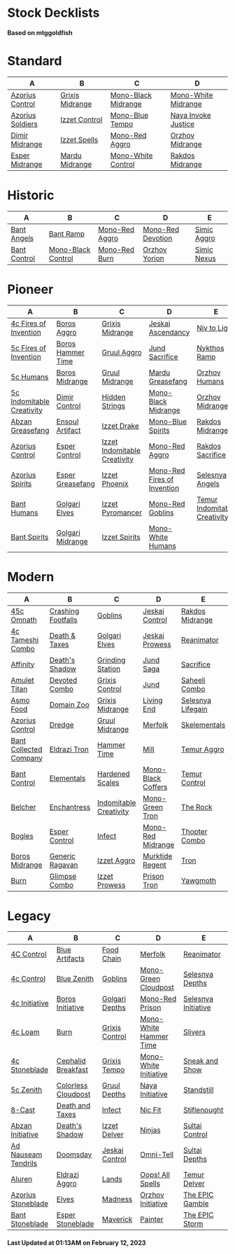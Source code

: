# Stock Decklists
#### Based on mtggoldfish


# Standard

|                                 A                                  |                                B                                 |                                    C                                     |                                    D                                     |
|--------------------------------------------------------------------|------------------------------------------------------------------|--------------------------------------------------------------------------|--------------------------------------------------------------------------|
|[Azorius Control](./mtggoldfish/Standard/decks/Azorius_Control.md)  |[Grixis Midrange](./mtggoldfish/Standard/decks/Grixis_Midrange.md)|[Mono-Black Midrange](./mtggoldfish/Standard/decks/Mono-Black_Midrange.md)|[Mono-White Midrange](./mtggoldfish/Standard/decks/Mono-White_Midrange.md)|
|[Azorius Soldiers](./mtggoldfish/Standard/decks/Azorius_Soldiers.md)|[Izzet Control](./mtggoldfish/Standard/decks/Izzet_Control.md)    |[Mono-Blue Tempo](./mtggoldfish/Standard/decks/Mono-Blue_Tempo.md)        |[Naya Invoke Justice](./mtggoldfish/Standard/decks/Naya_Invoke_Justice.md)|
|[Dimir Midrange](./mtggoldfish/Standard/decks/Dimir_Midrange.md)    |[Izzet Spells](./mtggoldfish/Standard/decks/Izzet_Spells.md)      |[Mono-Red Aggro](./mtggoldfish/Standard/decks/Mono-Red_Aggro.md)          |[Orzhov Midrange](./mtggoldfish/Standard/decks/Orzhov_Midrange.md)        |
|[Esper Midrange](./mtggoldfish/Standard/decks/Esper_Midrange.md)    |[Mardu Midrange](./mtggoldfish/Standard/decks/Mardu_Midrange.md)  |[Mono-White Control](./mtggoldfish/Standard/decks/Mono-White_Control.md)  |[Rakdos Midrange](./mtggoldfish/Standard/decks/Rakdos_Midrange.md)        |


# Historic

|                             A                              |                                   B                                    |                               C                                |                                  D                                   |                            E                             |
|------------------------------------------------------------|------------------------------------------------------------------------|----------------------------------------------------------------|----------------------------------------------------------------------|----------------------------------------------------------|
|[Bant Angels](./mtggoldfish/Historic/decks/Bant_Angels.md)  |[Bant Ramp](./mtggoldfish/Historic/decks/Bant_Ramp.md)                  |[Mono-Red Aggro](./mtggoldfish/Historic/decks/Mono-Red_Aggro.md)|[Mono-Red Devotion](./mtggoldfish/Historic/decks/Mono-Red_Devotion.md)|[Simic Aggro](./mtggoldfish/Historic/decks/Simic_Aggro.md)|
|[Bant Control](./mtggoldfish/Historic/decks/Bant_Control.md)|[Mono-Black Control](./mtggoldfish/Historic/decks/Mono-Black_Control.md)|[Mono-Red Burn](./mtggoldfish/Historic/decks/Mono-Red_Burn.md)  |[Orzhov Yorion](./mtggoldfish/Historic/decks/Orzhov_Yorion.md)        |[Simic Nexus](./mtggoldfish/Historic/decks/Simic_Nexus.md)|


# Pioneer

|                                          A                                          |                                  B                                  |                                             C                                             |                                            D                                            |                                             E                                             |
|-------------------------------------------------------------------------------------|---------------------------------------------------------------------|-------------------------------------------------------------------------------------------|-----------------------------------------------------------------------------------------|-------------------------------------------------------------------------------------------|
|[4c Fires of Invention](./mtggoldfish/Pioneer/decks/4c_Fires_of_Invention.md)        |[Boros Aggro](./mtggoldfish/Pioneer/decks/Boros_Aggro.md)            |[Grixis Midrange](./mtggoldfish/Pioneer/decks/Grixis_Midrange.md)                          |[Jeskai Ascendancy](./mtggoldfish/Pioneer/decks/Jeskai_Ascendancy.md)                    |[Niv to Light](./mtggoldfish/Pioneer/decks/Niv_to_Light.md)                                |
|[5c Fires of Invention](./mtggoldfish/Pioneer/decks/5c_Fires_of_Invention.md)        |[Boros Hammer Time](./mtggoldfish/Pioneer/decks/Boros_Hammer_Time.md)|[Gruul Aggro](./mtggoldfish/Pioneer/decks/Gruul_Aggro.md)                                  |[Jund Sacrifice](./mtggoldfish/Pioneer/decks/Jund_Sacrifice.md)                          |[Nykthos Ramp](./mtggoldfish/Pioneer/decks/Nykthos_Ramp.md)                                |
|[5c Humans](./mtggoldfish/Pioneer/decks/5c_Humans.md)                                |[Boros Midrange](./mtggoldfish/Pioneer/decks/Boros_Midrange.md)      |[Gruul Midrange](./mtggoldfish/Pioneer/decks/Gruul_Midrange.md)                            |[Mardu Greasefang](./mtggoldfish/Pioneer/decks/Mardu_Greasefang.md)                      |[Orzhov Humans](./mtggoldfish/Pioneer/decks/Orzhov_Humans.md)                              |
|[5c Indomitable Creativity](./mtggoldfish/Pioneer/decks/5c_Indomitable_Creativity.md)|[Dimir Control](./mtggoldfish/Pioneer/decks/Dimir_Control.md)        |[Hidden Strings](./mtggoldfish/Pioneer/decks/Hidden_Strings.md)                            |[Mono-Black Midrange](./mtggoldfish/Pioneer/decks/Mono-Black_Midrange.md)                |[Orzhov Midrange](./mtggoldfish/Pioneer/decks/Orzhov_Midrange.md)                          |
|[Abzan Greasefang](./mtggoldfish/Pioneer/decks/Abzan_Greasefang.md)                  |[Ensoul Artifact](./mtggoldfish/Pioneer/decks/Ensoul_Artifact.md)    |[Izzet Drake](./mtggoldfish/Pioneer/decks/Izzet_Drake.md)                                  |[Mono-Blue Spirits](./mtggoldfish/Pioneer/decks/Mono-Blue_Spirits.md)                    |[Rakdos Midrange](./mtggoldfish/Pioneer/decks/Rakdos_Midrange.md)                          |
|[Azorius Control](./mtggoldfish/Pioneer/decks/Azorius_Control.md)                    |[Esper Control](./mtggoldfish/Pioneer/decks/Esper_Control.md)        |[Izzet Indomitable Creativity](./mtggoldfish/Pioneer/decks/Izzet_Indomitable_Creativity.md)|[Mono-Red Aggro](./mtggoldfish/Pioneer/decks/Mono-Red_Aggro.md)                          |[Rakdos Sacrifice](./mtggoldfish/Pioneer/decks/Rakdos_Sacrifice.md)                        |
|[Azorius Spirits](./mtggoldfish/Pioneer/decks/Azorius_Spirits.md)                    |[Esper Greasefang](./mtggoldfish/Pioneer/decks/Esper_Greasefang.md)  |[Izzet Phoenix](./mtggoldfish/Pioneer/decks/Izzet_Phoenix.md)                              |[Mono-Red Fires of Invention](./mtggoldfish/Pioneer/decks/Mono-Red_Fires_of_Invention.md)|[Selesnya Angels](./mtggoldfish/Pioneer/decks/Selesnya_Angels.md)                          |
|[Bant Humans](./mtggoldfish/Pioneer/decks/Bant_Humans.md)                            |[Golgari Elves](./mtggoldfish/Pioneer/decks/Golgari_Elves.md)        |[Izzet Pyromancer](./mtggoldfish/Pioneer/decks/Izzet_Pyromancer.md)                        |[Mono-Red Goblins](./mtggoldfish/Pioneer/decks/Mono-Red_Goblins.md)                      |[Temur Indomitable Creativity](./mtggoldfish/Pioneer/decks/Temur_Indomitable_Creativity.md)|
|[Bant Spirits](./mtggoldfish/Pioneer/decks/Bant_Spirits.md)                          |[Golgari Midrange](./mtggoldfish/Pioneer/decks/Golgari_Midrange.md)  |[Izzet Spirits](./mtggoldfish/Pioneer/decks/Izzet_Spirits.md)                              |[Mono-White Humans](./mtggoldfish/Pioneer/decks/Mono-White_Humans.md)                    |                                                                                           |


# Modern

|                                      A                                       |                                  B                                   |                                      C                                       |                                  D                                   |                                 E                                  |
|------------------------------------------------------------------------------|----------------------------------------------------------------------|------------------------------------------------------------------------------|----------------------------------------------------------------------|--------------------------------------------------------------------|
|[45c Omnath](./mtggoldfish/Modern/decks/45c_Omnath.md)                        |[Crashing Footfalls](./mtggoldfish/Modern/decks/Crashing_Footfalls.md)|[Goblins](./mtggoldfish/Modern/decks/Goblins.md)                              |[Jeskai Control](./mtggoldfish/Modern/decks/Jeskai_Control.md)        |[Rakdos Midrange](./mtggoldfish/Modern/decks/Rakdos_Midrange.md)    |
|[4c Tameshi Combo](./mtggoldfish/Modern/decks/4c_Tameshi_Combo.md)            |[Death & Taxes](./mtggoldfish/Modern/decks/Death_&_Taxes.md)          |[Golgari Elves](./mtggoldfish/Modern/decks/Golgari_Elves.md)                  |[Jeskai Prowess](./mtggoldfish/Modern/decks/Jeskai_Prowess.md)        |[Reanimator](./mtggoldfish/Modern/decks/Reanimator.md)              |
|[Affinity](./mtggoldfish/Modern/decks/Affinity.md)                            |[Death's Shadow](./mtggoldfish/Modern/decks/Death's_Shadow.md)        |[Grinding Station](./mtggoldfish/Modern/decks/Grinding_Station.md)            |[Jund Saga](./mtggoldfish/Modern/decks/Jund_Saga.md)                  |[Sacrifice](./mtggoldfish/Modern/decks/Sacrifice.md)                |
|[Amulet Titan](./mtggoldfish/Modern/decks/Amulet_Titan.md)                    |[Devoted Combo](./mtggoldfish/Modern/decks/Devoted_Combo.md)          |[Grixis Control](./mtggoldfish/Modern/decks/Grixis_Control.md)                |[Jund](./mtggoldfish/Modern/decks/Jund.md)                            |[Saheeli Combo](./mtggoldfish/Modern/decks/Saheeli_Combo.md)        |
|[Asmo Food](./mtggoldfish/Modern/decks/Asmo_Food.md)                          |[Domain Zoo](./mtggoldfish/Modern/decks/Domain_Zoo.md)                |[Grixis Midrange](./mtggoldfish/Modern/decks/Grixis_Midrange.md)              |[Living End](./mtggoldfish/Modern/decks/Living_End.md)                |[Selesnya Lifegain](./mtggoldfish/Modern/decks/Selesnya_Lifegain.md)|
|[Azorius Control](./mtggoldfish/Modern/decks/Azorius_Control.md)              |[Dredge](./mtggoldfish/Modern/decks/Dredge.md)                        |[Gruul Midrange](./mtggoldfish/Modern/decks/Gruul_Midrange.md)                |[Merfolk](./mtggoldfish/Modern/decks/Merfolk.md)                      |[Skelementals](./mtggoldfish/Modern/decks/Skelementals.md)          |
|[Bant Collected Company](./mtggoldfish/Modern/decks/Bant_Collected_Company.md)|[Eldrazi Tron](./mtggoldfish/Modern/decks/Eldrazi_Tron.md)            |[Hammer Time](./mtggoldfish/Modern/decks/Hammer_Time.md)                      |[Mill](./mtggoldfish/Modern/decks/Mill.md)                            |[Temur Aggro](./mtggoldfish/Modern/decks/Temur_Aggro.md)            |
|[Bant Control](./mtggoldfish/Modern/decks/Bant_Control.md)                    |[Elementals](./mtggoldfish/Modern/decks/Elementals.md)                |[Hardened Scales](./mtggoldfish/Modern/decks/Hardened_Scales.md)              |[Mono-Black Coffers](./mtggoldfish/Modern/decks/Mono-Black_Coffers.md)|[Temur Control](./mtggoldfish/Modern/decks/Temur_Control.md)        |
|[Belcher](./mtggoldfish/Modern/decks/Belcher.md)                              |[Enchantress](./mtggoldfish/Modern/decks/Enchantress.md)              |[Indomitable Creativity](./mtggoldfish/Modern/decks/Indomitable_Creativity.md)|[Mono-Green Tron](./mtggoldfish/Modern/decks/Mono-Green_Tron.md)      |[The Rock](./mtggoldfish/Modern/decks/The_Rock.md)                  |
|[Bogles](./mtggoldfish/Modern/decks/Bogles.md)                                |[Esper Control](./mtggoldfish/Modern/decks/Esper_Control.md)          |[Infect](./mtggoldfish/Modern/decks/Infect.md)                                |[Mono-Red Midrange](./mtggoldfish/Modern/decks/Mono-Red_Midrange.md)  |[Thopter Combo](./mtggoldfish/Modern/decks/Thopter_Combo.md)        |
|[Boros Midrange](./mtggoldfish/Modern/decks/Boros_Midrange.md)                |[Generic Ragavan](./mtggoldfish/Modern/decks/Generic_Ragavan.md)      |[Izzet Aggro](./mtggoldfish/Modern/decks/Izzet_Aggro.md)                      |[Murktide Regent](./mtggoldfish/Modern/decks/Murktide_Regent.md)      |[Tron](./mtggoldfish/Modern/decks/Tron.md)                          |
|[Burn](./mtggoldfish/Modern/decks/Burn.md)                                    |[Glimpse Combo](./mtggoldfish/Modern/decks/Glimpse_Combo.md)          |[Izzet Prowess](./mtggoldfish/Modern/decks/Izzet_Prowess.md)                  |[Prison Tron](./mtggoldfish/Modern/decks/Prison_Tron.md)              |[Yawgmoth](./mtggoldfish/Modern/decks/Yawgmoth.md)                  |


# Legacy

|                                   A                                    |                                   B                                    |                              C                               |                                      D                                       |                                   E                                    |
|------------------------------------------------------------------------|------------------------------------------------------------------------|--------------------------------------------------------------|------------------------------------------------------------------------------|------------------------------------------------------------------------|
|[4C Control](./mtggoldfish/Legacy/decks/4C_Control.md)                  |[Blue Artifacts](./mtggoldfish/Legacy/decks/Blue_Artifacts.md)          |[Food Chain](./mtggoldfish/Legacy/decks/Food_Chain.md)        |[Merfolk](./mtggoldfish/Legacy/decks/Merfolk.md)                              |[Reanimator](./mtggoldfish/Legacy/decks/Reanimator.md)                  |
|[4c Control](./mtggoldfish/Legacy/decks/4c_Control.md)                  |[Blue Zenith](./mtggoldfish/Legacy/decks/Blue_Zenith.md)                |[Goblins](./mtggoldfish/Legacy/decks/Goblins.md)              |[Mono-Green Cloudpost](./mtggoldfish/Legacy/decks/Mono-Green_Cloudpost.md)    |[Selesnya Depths](./mtggoldfish/Legacy/decks/Selesnya_Depths.md)        |
|[4c Initiative](./mtggoldfish/Legacy/decks/4c_Initiative.md)            |[Boros Initiative](./mtggoldfish/Legacy/decks/Boros_Initiative.md)      |[Golgari Depths](./mtggoldfish/Legacy/decks/Golgari_Depths.md)|[Mono-Red Prison](./mtggoldfish/Legacy/decks/Mono-Red_Prison.md)              |[Selesnya Initiative](./mtggoldfish/Legacy/decks/Selesnya_Initiative.md)|
|[4c Loam](./mtggoldfish/Legacy/decks/4c_Loam.md)                        |[Burn](./mtggoldfish/Legacy/decks/Burn.md)                              |[Grixis Control](./mtggoldfish/Legacy/decks/Grixis_Control.md)|[Mono-White Hammer Time](./mtggoldfish/Legacy/decks/Mono-White_Hammer_Time.md)|[Slivers](./mtggoldfish/Legacy/decks/Slivers.md)                        |
|[4c Stoneblade](./mtggoldfish/Legacy/decks/4c_Stoneblade.md)            |[Cephalid Breakfast](./mtggoldfish/Legacy/decks/Cephalid_Breakfast.md)  |[Grixis Tempo](./mtggoldfish/Legacy/decks/Grixis_Tempo.md)    |[Mono-White Initiative](./mtggoldfish/Legacy/decks/Mono-White_Initiative.md)  |[Sneak and Show](./mtggoldfish/Legacy/decks/Sneak_and_Show.md)          |
|[5c Zenith](./mtggoldfish/Legacy/decks/5c_Zenith.md)                    |[Colorless Cloudpost](./mtggoldfish/Legacy/decks/Colorless_Cloudpost.md)|[Gruul Depths](./mtggoldfish/Legacy/decks/Gruul_Depths.md)    |[Naya Initiative](./mtggoldfish/Legacy/decks/Naya_Initiative.md)              |[Standstill](./mtggoldfish/Legacy/decks/Standstill.md)                  |
|[8-Cast](./mtggoldfish/Legacy/decks/8-Cast.md)                          |[Death and Taxes](./mtggoldfish/Legacy/decks/Death_and_Taxes.md)        |[Infect](./mtggoldfish/Legacy/decks/Infect.md)                |[Nic Fit](./mtggoldfish/Legacy/decks/Nic_Fit.md)                              |[Stiflenought](./mtggoldfish/Legacy/decks/Stiflenought.md)              |
|[Abzan Initiative](./mtggoldfish/Legacy/decks/Abzan_Initiative.md)      |[Death's Shadow](./mtggoldfish/Legacy/decks/Death's_Shadow.md)          |[Izzet Delver](./mtggoldfish/Legacy/decks/Izzet_Delver.md)    |[Ninjas](./mtggoldfish/Legacy/decks/Ninjas.md)                                |[Sultai Control](./mtggoldfish/Legacy/decks/Sultai_Control.md)          |
|[Ad Nauseam Tendrils](./mtggoldfish/Legacy/decks/Ad_Nauseam_Tendrils.md)|[Doomsday](./mtggoldfish/Legacy/decks/Doomsday.md)                      |[Jeskai Control](./mtggoldfish/Legacy/decks/Jeskai_Control.md)|[Omni-Tell](./mtggoldfish/Legacy/decks/Omni-Tell.md)                          |[Sultai Depths](./mtggoldfish/Legacy/decks/Sultai_Depths.md)            |
|[Aluren](./mtggoldfish/Legacy/decks/Aluren.md)                          |[Eldrazi Aggro](./mtggoldfish/Legacy/decks/Eldrazi_Aggro.md)            |[Lands](./mtggoldfish/Legacy/decks/Lands.md)                  |[Oops! All Spells](./mtggoldfish/Legacy/decks/Oops!_All_Spells.md)            |[Temur Delver](./mtggoldfish/Legacy/decks/Temur_Delver.md)              |
|[Azorius Stoneblade](./mtggoldfish/Legacy/decks/Azorius_Stoneblade.md)  |[Elves](./mtggoldfish/Legacy/decks/Elves.md)                            |[Madness](./mtggoldfish/Legacy/decks/Madness.md)              |[Orzhov Initiative](./mtggoldfish/Legacy/decks/Orzhov_Initiative.md)          |[The EPIC Gamble](./mtggoldfish/Legacy/decks/The_EPIC_Gamble.md)        |
|[Bant Stoneblade](./mtggoldfish/Legacy/decks/Bant_Stoneblade.md)        |[Esper Stoneblade](./mtggoldfish/Legacy/decks/Esper_Stoneblade.md)      |[Maverick](./mtggoldfish/Legacy/decks/Maverick.md)            |[Painter](./mtggoldfish/Legacy/decks/Painter.md)                              |[The EPIC Storm](./mtggoldfish/Legacy/decks/The_EPIC_Storm.md)          |



#### Last Updated at 01:13AM on February 12, 2023